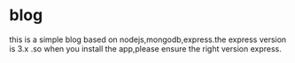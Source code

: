 blog
====

this is a simple blog based on nodejs,mongodb,express.the express version is 3.x .so when you install the app,please ensure
the right version express.

